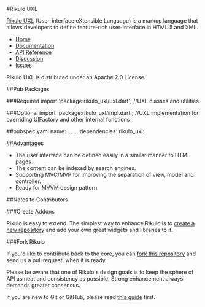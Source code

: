 #Rikulo UXL

[Rikulo UXL](http://rikulo.org) (User-interface eXtensible Language) is a markup language that allows developers to define feature-rich user-interface in HTML 5 and XML.

* [Home](http://rikulo.org)
* [Documentation](http://docs.rikulo.org)
* [API Reference](http://api.rikulo.org)
* [Discussion](http://stackoverflow.com/questions/tagged/rikulo)
* [Issues](https://github.com/rikulo/rikulo-uxl/issues)

Rikulo UXL is distributed under an Apache 2.0 License.

##Pub Packages

###Required
    import 'package:rikulo_uxl/uxl.dart';
    //UXL classes and utilities

###Optional
    import 'package:rikulo_uxl/impl.dart';
    //UXL implementation for overriding UIFactory and other internal functions

##pubspec.yaml
    name: ...
	...
	dependencies:
	  rikulo_uxl:

##Advantages

* The user interface can be defined easily in a similar manner to HTML pages.
* The content can be indexed by search engines.
* Supporting MVC/MVP for improving the separation of view, model and controller.
* Ready for MVVM design pattern.

##Notes to Contributors

###Create Addons

Rikulo is easy to extend. The simplest way to enhance Rikulo is to [create a new repository](https://help.github.com/articles/create-a-repo) and add your own great widgets and libraries to it.

###Fork Rikulo

If you'd like to contribute back to the core, you can [fork this repository](https://help.github.com/articles/fork-a-repo) and send us a pull request, when it is ready.

Please be aware that one of Rikulo's design goals is to keep the sphere of API as neat and consistency as possible. Strong enhancement always demands greater consensus.

If you are new to Git or GitHub, please read [this guide](https://help.github.com/) first.

